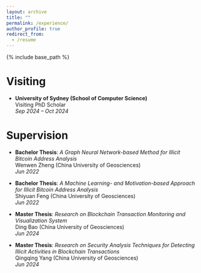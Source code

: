 ```yaml
---
layout: archive
title: ""
permalink: /experience/
author_profile: true
redirect_from:
  - /resume
---
```


{% include base_path %}

# Visiting

- **University of Sydney (School of Computer Science)**  
  Visiting PhD Scholar  
  *Sep 2024 – Oct 2024*

# Supervision

- **Bachelor Thesis**: *A Graph Neural Network-based Method for Illicit Bitcoin Address Analysis* <br />
  Wenwen Zheng (China University of Geosciences) <br />
  *Jun 2022*

- **Bachelor Thesis**: *A Machine Learning- and Motivation-based Approach for Illicit Bitcoin Address Analysis* <br />
  Shiyuan Feng (China University of Geosciences) <br /> 
  *Jun 2022*

- **Master Thesis**: *Research on Blockchain Transaction Monitoring and Visualization System* <br />
  Ding Bao (China University of Geosciences) <br />
  *Jun 2024*

- **Master Thesis**: *Research on Security Analysis Techniques for Detecting Illicit Activities in Blockchain Transactions* <br />
  Qingqing Yang (China University of Geosciences) <br />
  *Jun 2024*




<!--# Visiting

* Visiting PhD Scholar, University of Sydney (School of Computer Science), Sep 2024 – Oct 2024

# Supervision

* *Wenwen Zheng*, **Bachelor Thesis**: "A Graph Neural Network-based Method for Illicit Bitcoin Address Analysis", China University of Geosciences, Wuhan, China, Jun. 2022
* *Shiyuan Feng*, **Bachelor Thesis**: "A Machine Learning- and Motivation-based Approach for Illicit Bitcoin Address Analysis", China University of Geosciences, Wuhan, China, Jun. 2022
* *Ding Bao*, **Master Thesis**: "Research on Blockchain Transaction Monitoring and Visualization System", China University of Geosciences, Wuhan, China, Jun. 2024
* *Qingqing Yang*, **Master Thesis**: "Research on Security Analysis Techniques for Detecting Illicit Activities in Blockchain Transactions", China University of Geosciences, Wuhan, China, Jun. 2024 -->
 


<!-- # Intership -->


  
